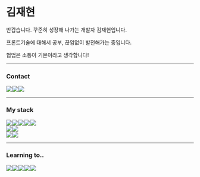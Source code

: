 <h1>김재현</h1>

반갑습니다. 꾸준히 성장해 나가는 개발자 김재현입니다. 

프론트기술에 대해서 공부, 끊임없이 발전해가는 중입니다.
 
협업은 소통이 기본이라고 생각합니다!
<hr>
<h3>Contact</h3>
<div style = "display:flex; flexdirection:row;">
    <img src="https://img.shields.io/badge/KakaoTalk-FFCD00?style=flat-square&logo=KakaoTalk&logoColor=black"/>
    <img src="https://img.shields.io/badge/Instagram-E4405F?style=flat-square&logo=Instagram&logoColor=white"/>
    <img src="https://img.shields.io/badge/Velog-20C997?style=flat-square&logo=velog&logoColor=white"/>
</div>
<hr>
<h3>My stack</h3>
<div style = "display:flex; flexdirection:row;">
    <img src="https://img.shields.io/badge/html5-E34F26?style=flat-square&logo=html5&logoColor=white"> 
    <img src="https://img.shields.io/badge/css3-1572B6?style=flat-square&logo=css3&logoColor=white"> 
    <img src="https://img.shields.io/badge/javascript-F7DF1E?style=flat-square&logo=javascript&logoColor=black"> 
    <img src="https://img.shields.io/badge/bootstrap-7952B3?style=flat-square&logo=bootstrap&logoColor=white">
    <img src="https://img.shields.io/badge/React-61DAFB?style=flat-square&logo=React&logoColor=black"/>
</div>
<div style = "display:flex; flexdirection:row;">
    <img src="https://img.shields.io/badge/Node.js-339933?style=flat-square&logo=Node.js&logoColor=white"/>
    <img src="https://img.shields.io/badge/Mysql-4479A1?style=flat-square&logo=Mysql&logoColor=white"/>
</div>
<div style = "display:flex; flexdirection:row;">
   <img src="https://img.shields.io/badge/Git-F05032?style=flat-square&logo=Git&logoColor=white"/>
   <img src="https://img.shields.io/badge/GitHub-181717?style=flat-square&logo=GitHub&logoColor=white"/>
</div>
<hr>
<h3>Learning to..</h3>
<div style = "display:flex; flexdirection:row;">
   <img src="https://img.shields.io/badge/Redux-764ABC?style=flat-square&logo=Redux&logoColor=white"/>
   <img src="https://img.shields.io/badge/Python-3776AB?style=flat-square&logo=Python&logoColor=white"/>
   <img src="https://img.shields.io/badge/Tensorflow-FF6F00?style=flat-square&logo=Tensorflow&logoColor=white"/>
   <img src="https://img.shields.io/badge/Next.js-000000?style=flat-square&logo=Next.js&logoColor=white"/>
   <img src="https://img.shields.io/badge/React Native-61DAFB?style=flat-square&logo=React&logoColor=black"/>
</div>
 
<!--
**ironjaehyun/ironjaehyun** is a ✨ _special_ ✨ repository because its `README.md` (this file) appears on your GitHub profile.

Here are some ideas to get you started:

- 🔭 I’m currently working on ...
- 🌱 I’m currently learning ...
- 👯 I’m looking to collaborate on ...
- 🤔 I’m looking for help with ...
- 💬 Ask me about ...
- 📫 How to reach me: ...
- 😄 Pronouns: ...
- ⚡ Fun fact: ...
-->
